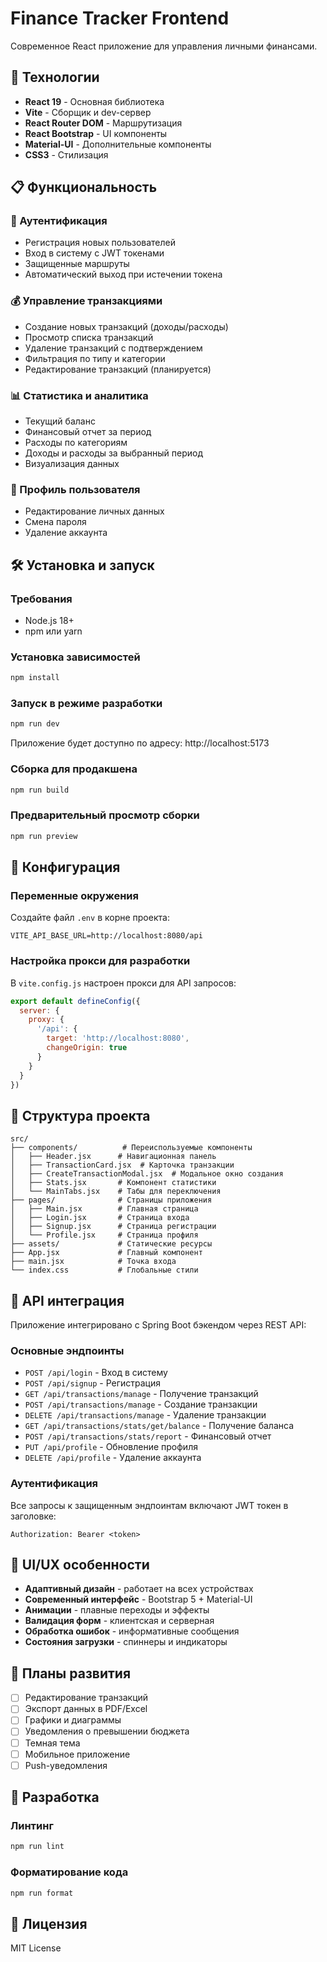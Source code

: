 # Finance Tracker Frontend

Современное React приложение для управления личными финансами.

## 🚀 Технологии

- **React 19** - Основная библиотека
- **Vite** - Сборщик и dev-сервер
- **React Router DOM** - Маршрутизация
- **React Bootstrap** - UI компоненты
- **Material-UI** - Дополнительные компоненты
- **CSS3** - Стилизация

## 📋 Функциональность

### 🔐 Аутентификация
- Регистрация новых пользователей
- Вход в систему с JWT токенами
- Защищенные маршруты
- Автоматический выход при истечении токена

### 💰 Управление транзакциями
- Создание новых транзакций (доходы/расходы)
- Просмотр списка транзакций
- Удаление транзакций с подтверждением
- Фильтрация по типу и категории
- Редактирование транзакций (планируется)

### 📊 Статистика и аналитика
- Текущий баланс
- Финансовый отчет за период
- Расходы по категориям
- Доходы и расходы за выбранный период
- Визуализация данных

### 👤 Профиль пользователя
- Редактирование личных данных
- Смена пароля
- Удаление аккаунта

## 🛠️ Установка и запуск

### Требования
- Node.js 18+
- npm или yarn

### Установка зависимостей
```bash
npm install
```

### Запуск в режиме разработки
```bash
npm run dev
```

Приложение будет доступно по адресу: http://localhost:5173

### Сборка для продакшена
```bash
npm run build
```

### Предварительный просмотр сборки
```bash
npm run preview
```

## 🔧 Конфигурация

### Переменные окружения
Создайте файл `.env` в корне проекта:

```env
VITE_API_BASE_URL=http://localhost:8080/api
```

### Настройка прокси для разработки
В `vite.config.js` настроен прокси для API запросов:

```javascript
export default defineConfig({
  server: {
    proxy: {
      '/api': {
        target: 'http://localhost:8080',
        changeOrigin: true
      }
    }
  }
})
```

## 📁 Структура проекта

```
src/
├── components/          # Переиспользуемые компоненты
│   ├── Header.jsx      # Навигационная панель
│   ├── TransactionCard.jsx  # Карточка транзакции
│   ├── CreateTransactionModal.jsx  # Модальное окно создания
│   ├── Stats.jsx       # Компонент статистики
│   └── MainTabs.jsx    # Табы для переключения
├── pages/              # Страницы приложения
│   ├── Main.jsx        # Главная страница
│   ├── Login.jsx       # Страница входа
│   ├── Signup.jsx      # Страница регистрации
│   └── Profile.jsx     # Страница профиля
├── assets/             # Статические ресурсы
├── App.jsx             # Главный компонент
├── main.jsx            # Точка входа
└── index.css           # Глобальные стили
```

## 🔌 API интеграция

Приложение интегрировано с Spring Boot бэкендом через REST API:

### Основные эндпоинты
- `POST /api/login` - Вход в систему
- `POST /api/signup` - Регистрация
- `GET /api/transactions/manage` - Получение транзакций
- `POST /api/transactions/manage` - Создание транзакции
- `DELETE /api/transactions/manage` - Удаление транзакции
- `GET /api/transactions/stats/get/balance` - Получение баланса
- `POST /api/transactions/stats/report` - Финансовый отчет
- `PUT /api/profile` - Обновление профиля
- `DELETE /api/profile` - Удаление аккаунта

### Аутентификация
Все запросы к защищенным эндпоинтам включают JWT токен в заголовке:
```
Authorization: Bearer <token>
```

## 🎨 UI/UX особенности

- **Адаптивный дизайн** - работает на всех устройствах
- **Современный интерфейс** - Bootstrap 5 + Material-UI
- **Анимации** - плавные переходы и эффекты
- **Валидация форм** - клиентская и серверная
- **Обработка ошибок** - информативные сообщения
- **Состояния загрузки** - спиннеры и индикаторы

## 🚀 Планы развития

- [ ] Редактирование транзакций
- [ ] Экспорт данных в PDF/Excel
- [ ] Графики и диаграммы
- [ ] Уведомления о превышении бюджета
- [ ] Темная тема
- [ ] Мобильное приложение
- [ ] Push-уведомления

## 🤝 Разработка

### Линтинг
```bash
npm run lint
```

### Форматирование кода
```bash
npm run format
```

## 📝 Лицензия

MIT License
